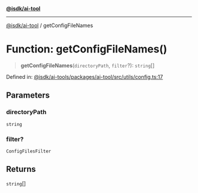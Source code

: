[**@isdk/ai-tool**](../README.md)

***

[@isdk/ai-tool](../globals.md) / getConfigFileNames

# Function: getConfigFileNames()

> **getConfigFileNames**(`directoryPath`, `filter`?): `string`[]

Defined in: [@isdk/ai-tools/packages/ai-tool/src/utils/config.ts:17](https://github.com/isdk/ai-tool.js/blob/209a87173b5eabb2f81db6ea9a6784f34c24e271/src/utils/config.ts#L17)

## Parameters

### directoryPath

`string`

### filter?

`ConfigFilesFilter`

## Returns

`string`[]
